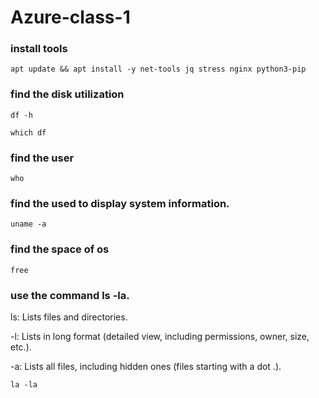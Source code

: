 # Azure-class-1
### install tools
```
apt update && apt install -y net-tools jq stress nginx python3-pip
```

### find the disk utilization
```
df -h 
```

```
which df 
```

### find the user
```
who
```
### find the used to display system information.
```
uname -a
```

### find the space of os
```
free
```

### use the command ls -la.

 ls: Lists files and directories.

-l: Lists in long format (detailed view, including permissions, owner, size, etc.).

-a: Lists all files, including hidden ones (files starting with a dot .).

```
la -la 
```


